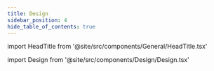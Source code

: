 ```yaml
---
title: Design
sidebar_position: 4
hide_table_of_contents: true
---
```


import HeadTitle from '@site/src/components/General/HeadTitle.tsx'

<HeadTitle title="Design | Luka Filipović" />

import Design from '@site/src/components/Design/Design.tsx'

<Design />